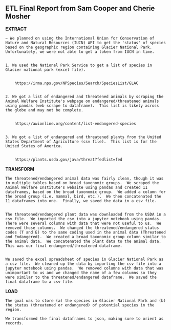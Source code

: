 ## ETL Final Report from Sam Cooper and Cherie Mosher

**EXTRACT**


    ~ We planned on using the International Union for Conservation of Nature and Natural Resources (IUCN) API to get the 'status' of species based on the geographic region containing Glacier National Park.  Unfortunately, we were not able to get a token from IUCN in time.


    1. We used the National Park Service to get a list of species in Glacier national park (excel file).


        https://irma.nps.gov/NPSpecies/Search/SpeciesList/GLAC


    2. We got a list of endangered and threatened animals by scraping the Animal Welfare Institute's webpage on endangered/threatened animals using pandas (web scrape to dataframe).  This list is likely across the globe and may not be complete.


        https://awionline.org/content/list-endangered-species

    
    3. We got a list of endangered and threatened plants from the United States Department of Agriculture (csv file).  This list is for the United States of America.


        https://plants.usda.gov/java/threat?fedlist=fed


**TRANSFORM**


    The threatened/endangered animal data was fairly clean, though it was in multiple tables based on broad taxonomic groups.  We scraped the Animal Welfare Institute's website using pandas and created 11 dataframes, based on the broad taxonomic group.  We added a column for the broad group (i.e. mammal, bird, etc.).  We then concatenated the 11 dataframes into one.  Finally, we saved the data in a csv file.


    The threatened/endangered plant data was downloaded from the USDA in a csv file.  We imported the csv into a jupyter notebook using pandas.  There were several columns with data that were not useful to us.  We removed those columns.  We changed the threatened/endangered status codes (T and E) to the same coding used in the animal data (Threatened and Endangered).  We created a broad taxonomic group column similar to the animal data.  We concatenated the plant data to the animal data.  This was our final endangered/threatened dataframe.


    We saved the excel spreadsheet of species in Glacier National Park as a csv file.  We cleaned up the data by importing the csv file into a jupyter notebook using pandas.  We removed columns with data that was unimportant to us and we changed the name of a few columns so they were similar to the threatened/endangered dataframe.  We saved the final dataframe to a csv file.


**LOAD**

    The goal was to store (a) the species in Glacier National Park and (b) the status (threatened or endangered) of potential species in the region.  

    We transformed the final dataframes to json, making sure to orient as records.   